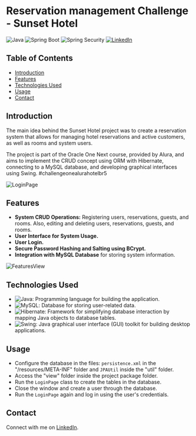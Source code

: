 # Reservation management Challenge - Sunset Hotel

![Java](https://img.shields.io/badge/Java-8%2B-orange) ![Spring Boot](https://img.shields.io/badge/Spring%20Boot-3-blue) ![Spring Security](https://img.shields.io/badge/Spring%20Security-6-green) [![LinkedIn](https://img.shields.io/badge/Connect%20on-LinkedIn-blue)](https://www.linkedin.com/in/oihenriquegomes/)

## Table of Contents

- [Introduction](#introduction)
- [Features](#features)
- [Technologies Used](#technologies-used)
- [Usage](#usage)
- [Contact](#contact)

## Introduction

The main idea behind the Sunset Hotel project was to create a reservation system that allows for managing hotel reservations and active customers, as well as rooms and system users.

The project is part of the Oracle One Next course, provided by Alura, and aims to implement the CRUD concept using ORM with Hibernate, connecting to a MySQL database, and developing graphical interfaces using Swing. #challengeonealurahotelbr5

![LoginPage](screenshots/runningProjectHotel1.gif)

## Features

- **System CRUD Operations:** Registering users, reservations, guests, and rooms. Also, editing and deleting users, reservations, guests, and rooms.
- **User Interface for System Usage.**
- **User Login.**
- **Secure Password Hashing and Salting using BCrypt.**
- **Integration with MySQL Database** for storing system information.

![FeaturesView](screenshots/runningProjectHotel2.gif)

## Technologies Used

- ![Java](https://img.shields.io/badge/Java-8%2B-orange): Programming language for building the application.
- ![MySQL](https://img.shields.io/badge/MySQL-Database-blue): Database for storing user-related data.
- ![Hibernate](https://img.shields.io/badge/Hibernate-Framework-orange): Framework for simplifying database interaction by mapping Java objects to database tables.
- ![Swing](https://img.shields.io/badge/Java%20Swing-red): Java graphical user interface (GUI) toolkit for building desktop applications.


## Usage
- Configure the database in the files: `persistence.xml` in the "/resources/META-INF" folder and `JPAUtil` inside the "util" folder.
- Access the "view" folder inside the project package folder.
- Run the `LoginPage` class to create the tables in the database.
- Close the window and create a user through the database.
- Run the `LoginPage` again and log in using the user's credentials.


## Contact

Connect with me on [LinkedIn](https://www.linkedin.com/in/oihenriquegomes/).
